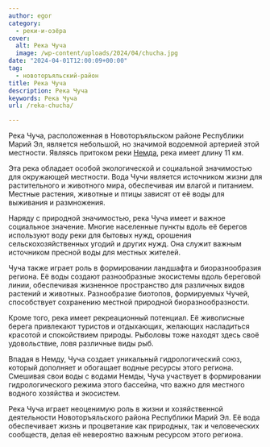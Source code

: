 ```yaml
---
author: egor
category:
  - реки-и-озёра
cover:
  alt: Река Чуча
  image: /wp-content/uploads/2024/04/chucha.jpg
date: "2024-04-01T12:00:09+00:00"
tag:
  - новоторъяльский-район
title: Река Чуча
description: Река Чуча
keywords: Река Чуча
url: /reka-chucha/

---
```

Река Чуча, расположенная в Новоторъяльском районе Республики Марий Эл, является небольшой, но значимой водоемной артерией этой местности. Являясь притоком реки [Немда](/nemda/), река имеет длину 11 км.

Эта река обладает особой экологической и социальной значимостью для окружающей местности. Вода Чучи является источником жизни для растительного и животного мира, обеспечивая им влагой и питанием. Местные растения, животные и птицы зависят от её воды для выживания и размножения.

Наряду с природной значимостью, река Чуча имеет и важное социальное значение. Многие населенные пункты вдоль её берегов используют воду реки для бытовых нужд, орошения сельскохозяйственных угодий и других нужд. Она служит важным источником пресной воды для местных жителей.

Чуча также играет роль в формировании ландшафта и биоразнообразия региона. Её воды создают разнообразные экосистемы вдоль береговой линии, обеспечивая жизненное пространство для различных видов растений и животных. Разнообразие биотопов, формируемых Чучей, способствует сохранению местной природной биоразнообразности.

Кроме того, река имеет рекреационный потенциал. Её живописные берега привлекают туристов и отдыхающих, желающих насладиться красотой и спокойствием природы. Рыболовы тоже находят здесь своё удовольствие, ловя различные виды рыб.

Впадая в Немду, Чуча создает уникальный гидрологический союз, который дополняет и обогащает водные ресурсы этого региона. Смешивая свои воды с водами Немды, Чуча участвует в формировании гидрологического режима этого бассейна, что важно для местного водного хозяйства и экосистем.

Река Чуча играет неоценимую роль в жизни и хозяйственной деятельности Новоторъяльского района Республики Марий Эл. Её вода обеспечивает жизнь и процветание как природных, так и человеческих сообществ, делая её невероятно важным ресурсом этого региона.
